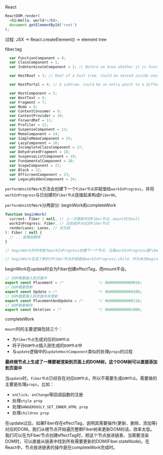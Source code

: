 React

```javascript
ReactDOM.render(
  <h1>Hello, world!</h1>,
  document.getElementById('root')
);
```

过程: JSX -> React.createElement() -> element tree



fiber.tag

```javascript
  var FunctionComponent = 0;
  var ClassComponent = 1;
  var IndeterminateComponent = 2; // Before we know whether it is function or class

  var HostRoot = 3; // Root of a host tree. Could be nested inside another node.

  var HostPortal = 4; // A subtree. Could be an entry point to a different renderer.

  var HostComponent = 5;
  var HostText = 6;
  var Fragment = 7;
  var Mode = 8;
  var ContextConsumer = 9;
  var ContextProvider = 10;
  var ForwardRef = 11;
  var Profiler = 12;
  var SuspenseComponent = 13;
  var MemoComponent = 14;
  var SimpleMemoComponent = 15;
  var LazyComponent = 16;
  var IncompleteClassComponent = 17;
  var DehydratedFragment = 18;
  var SuspenseListComponent = 19;
  var FundamentalComponent = 20;
  var ScopeComponent = 21;
  var Block = 22;
  var OffscreenComponent = 23;
  var LegacyHiddenComponent = 24;
```



`performUnitOfWork`方法会创建下一个`Fiber节点`并赋值给`workInProgress`，并将`workInProgress`与已创建的`Fiber节点`连接起来构成`Fiber树`。



`performUnitOfWork`分两部分: beginWork和completeWork



```javascript
function beginWork(
  current: Fiber | null, // 上一次更新时的Fiber节点，mount时为null
  workInProgress: Fiber, // 当前组件对应的Fiber节点
  renderLanes: Lanes, // 优先级
): Fiber | null {
  // ...省略函数体
}

// beginWork的作用是为workInProgress创建下一个节点，注意workInProgress是Fiber节点，此时的Fiber节点还没有最新的DOM，会在completeWork时添加上

// beginWork生成了新的子Fiber节点并赋值给workInProgress.child，作为本次beginWork返回值，并作为下次performUnitOfWork执行时workInProgress的传参


```



beginWork在update时会为Fiber创建effectTag，而mount不会。

```javascript
// DOM需要插入到页面中
export const Placement = /*                */ 0b00000000000010;
// DOM需要更新
export const Update = /*                   */ 0b00000000000100;
// DOM需要插入到页面中并更新
export const PlacementAndUpdate = /*       */ 0b00000000000110;
// DOM需要删除
export const Deletion = /*                 */ 0b00000000001000;
```



completeWork

`mount`时的主要逻辑包括三个：

- 为`Fiber节点`生成对应的`DOM节点`
- 将子孙`DOM节点`插入刚生成的`DOM节点`中
- 与`update`逻辑中的`updateHostComponent`类似的处理`props`的过程

**最终根节点上生成了一棵要被渲染到页面上的DOM树，这个DOM树可以直接添加到页面中**



当`update`时，`Fiber节点`已经存在对应`DOM节点`，所以不需要生成`DOM节点`。需要做的主要是处理`props`，比如：

- `onClick`、`onChange`等回调函数的注册
- 处理`style prop`
- 处理`DANGEROUSLY_SET_INNER_HTML prop`
- 处理`children prop`

在update过后，如果Fiber存在effectTag，说明其需要操作(更新、删除、添加等)对应的DOM。我们从根节点开始遍历整颗Fiber树来更新DOM的话，效率太低。我们可以在为Fiber节点创建effectTag时，把这个节点放进链表、当需要渲染DOM时，可以直接从链表中找到所有需要更新的DOM(Fiber.stateNode)。在React中，节点放进链表的操作是在completeWork完成时。

